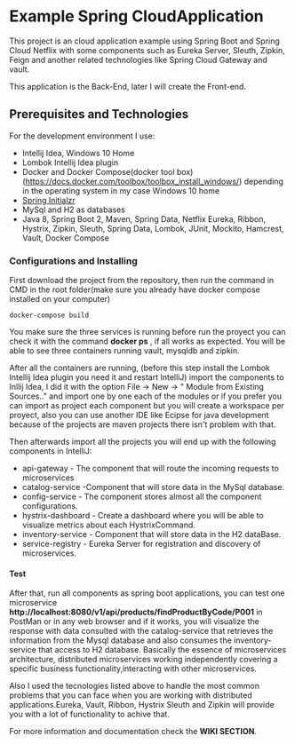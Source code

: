 # Example Spring CloudApplication

This project is an cloud application example using Spring Boot and Spring Cloud Netflix with some
components such as Eureka Server, Sleuth, Zipkin, Feign and another related technologies like Spring Cloud Gateway
and vault.

This application is the Back-End, later I will create the Front-end.

## Prerequisites and Technologies 

For the development environment I use:
* Intellij Idea, Windows 10 Home
* Lombok Intellij Idea plugin
* Docker and Docker Compose(docker tool box) (https://docs.docker.com/toolbox/toolbox_install_windows/) depending in the operating system in my case Windows 10 home
* [Spring Initialzr](https://start.spring.io/) 
* MySql and H2 as databases
* Java 8, Spring Boot 2, Maven, Spring Data, Netflix Eureka, Ribbon, Hystrix, Zipkin, Sleuth, Spring Data, Lombok, JUnit, Mockito, Hamcrest, Vault, Docker Compose


### Configurations and Installing

First download the project from the repository, then run the command in CMD in the root folder(make sure you already have docker compose installed on your computer)

```
docker-compose build
```

You make sure the three services is running before run the proyect you can check it with the command **docker ps** , if all works as expected.
You will be able to see three containers running vault, mysqldb and zipkin.

After all the containers are running, (before this step install the Lombok Intellij Idea plugin you need it and restart IntelliJ) import the components to Inllij Idea,
I did it with the option File -> New -> " Module from Existing Sources.." and import one by one each of the modules or if you prefer you can import as project 
each component but you will create a workspace per proyect, also you can use another IDE like Ecipse for java development because of the projects are maven projects 
there isn't problem with that.

Then afterwards import all the projects you will end up with the following components in IntelliJ:

* api-gateway - The component that will route the incoming requests to microservices
* catalog-service -Component that will store data in the MySql database.
* config-service - The component stores almost all the component configurations.
* hystrix-dashboard - Create a dashboard where you will be able to visualize metrics about each HystrixCommand.
* inventory-service - Component that will store data in the H2 dataBase.
* service-registry - Eureka Server for registration and discovery of microservices.

#### Test

After that, run all components as spring boot applications, you can test one microservice **http://localhost:8080/v1/api/products/findProductByCode/P001**
in PostMan or in any web browser and if it works, you will visualize the response with data consulted with the catalog-service that retrieves 
the information from the Mysql database and also consumes the inventory-service that access to H2 database.
Basically the essence of microservices architecture, distributed microservices working independently covering a specific business functionality,interacting 
with other microservices.

Also I used the tecnologies listed above to handle the most common problems that you can face when you are working with distributed applications.Eureka, Vault, Ribbon, Hystrix
Sleuth and Zipkin will provide you with a lot of functionality to achive that.

For more information and documentation check the **WIKI SECTION**.   